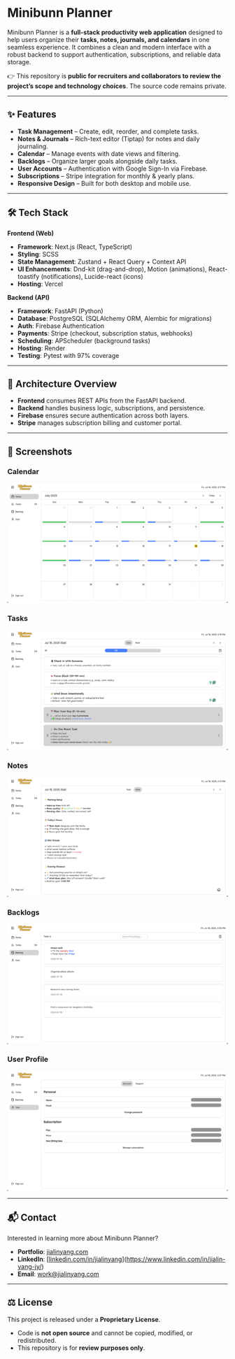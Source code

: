 # Minibunn Planner

Minibunn Planner is a **full-stack productivity web application** designed to help users organize their **tasks, notes, journals, and calendars** in one seamless experience. It combines a clean and modern interface with a robust backend to support authentication, subscriptions, and reliable data storage.

👉 This repository is **public for recruiters and collaborators to review the project’s scope and technology choices**. The source code remains private.

---

## ✨ Features

- **Task Management** – Create, edit, reorder, and complete tasks.  
- **Notes & Journals** – Rich-text editor (Tiptap) for notes and daily journaling.  
- **Calendar** – Manage events with date views and filtering.  
- **Backlogs** – Organize larger goals alongside daily tasks.  
- **User Accounts** – Authentication with Google Sign-In via Firebase.  
- **Subscriptions** – Stripe integration for monthly & yearly plans.  
- **Responsive Design** – Built for both desktop and mobile use.  

---

## 🛠 Tech Stack

**Frontend (Web)**  
- **Framework**: Next.js (React, TypeScript)  
- **Styling**: SCSS  
- **State Management**: Zustand + React Query + Context API  
- **UI Enhancements**: Dnd-kit (drag-and-drop), Motion (animations), React-toastify (notifications), Lucide-react (icons)  
- **Hosting**: Vercel  

**Backend (API)**  
- **Framework**: FastAPI (Python)  
- **Database**: PostgreSQL (SQLAlchemy ORM, Alembic for migrations)  
- **Auth**: Firebase Authentication  
- **Payments**: Stripe (checkout, subscription status, webhooks)  
- **Scheduling**: APScheduler (background tasks)  
- **Hosting**: Render  
- **Testing**: Pytest with 97% coverage  

---

## 🚀 Architecture Overview

- **Frontend** consumes REST APIs from the FastAPI backend.  
- **Backend** handles business logic, subscriptions, and persistence.  
- **Firebase** ensures secure authentication across both layers.  
- **Stripe** manages subscription billing and customer portal.  

---

## 📸 Screenshots

### Calendar
![Home Page](/screenshots/calendar-071825.png)

### Tasks
![Calendar Page](/screenshots/task-071825.png)

### Notes
![Notes Page](/screenshots/note-071825.png)

### Backlogs
![Tasks Page](/screenshots/backlog-071825.png)

### User Profile
![User Profile Page](/screenshots/user-071825.png)

---

## 📬 Contact

Interested in learning more about Minibunn Planner?  
- **Portfolio**: [jialinyang.com](https://www.jialinyang.com)
- **LinkedIn**: [[linkedin.com/in/jialinyang](https://www.linkedin.com/in/jialinyang)](https://www.linkedin.com/in/jialin-yang-jy/)
- **Email**: work@jialinyang.com

---

## ⚖️ License

This project is released under a **Proprietary License**.  
- Code is **not open source** and cannot be copied, modified, or redistributed.  
- This repository is for **review purposes only**.  
